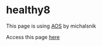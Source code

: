 # healthy8
This page is using [AOS](https://github.com/michalsnik/aos) by michalsnik

Access this page [here](https://samuelmtthw.github.io/healthy8)
